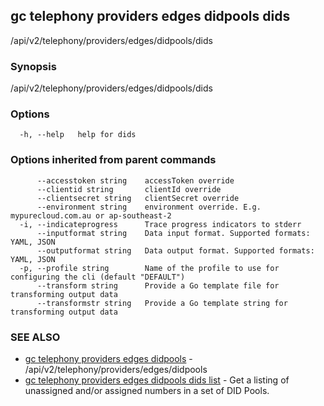 ## gc telephony providers edges didpools dids

/api/v2/telephony/providers/edges/didpools/dids

### Synopsis

/api/v2/telephony/providers/edges/didpools/dids

### Options

```
  -h, --help   help for dids
```

### Options inherited from parent commands

```
      --accesstoken string    accessToken override
      --clientid string       clientId override
      --clientsecret string   clientSecret override
      --environment string    environment override. E.g. mypurecloud.com.au or ap-southeast-2
  -i, --indicateprogress      Trace progress indicators to stderr
      --inputformat string    Data input format. Supported formats: YAML, JSON
      --outputformat string   Data output format. Supported formats: YAML, JSON
  -p, --profile string        Name of the profile to use for configuring the cli (default "DEFAULT")
      --transform string      Provide a Go template file for transforming output data
      --transformstr string   Provide a Go template string for transforming output data
```

### SEE ALSO

* [gc telephony providers edges didpools](gc_telephony_providers_edges_didpools.html)	 - /api/v2/telephony/providers/edges/didpools
* [gc telephony providers edges didpools dids list](gc_telephony_providers_edges_didpools_dids_list.html)	 - Get a listing of unassigned and/or assigned numbers in a set of DID Pools.


